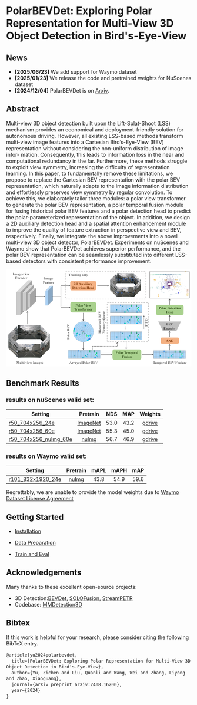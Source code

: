 # PolarBEVDet: Exploring Polar Representation for Multi-View 3D Object Detection in Bird's-Eye-View

## News
- **[2025/06/23]** We add support for Waymo dataset
- **[2025/01/23]** We release the code and pretrained weights for NuScenes dataset
- **[2024/12/04]** PolarBEVDet is on [Arxiv](https://arxiv.org/abs/2408.16200).


## Abstract
Multi-view 3D object detection built upon the Lift-Splat-Shoot (LSS) mechanism provides an economical and
deployment-friendly solution for autonomous driving. However, all existing LSS-based methods transform multi-view image
features into a Cartesian Bird’s-Eye-View (BEV) representation without considering the non-uniform distribution of image infor-
mation. Consequently, this leads to information loss in the near and computational redundancy in the far. Furthermore, these
methods struggle to exploit view symmetry, increasing the difficulty of representation learning. In this paper, to fundamentally
remove these limitations, we propose to replace the Cartesian BEV representation with the polar BEV representation, which
naturally adapts to the image information distribution and effortlessly preserves view symmetry by regular convolution. To
achieve this, we elaborately tailor three modules: a polar view transformer to generate the polar BEV representation, a polar
temporal fusion module for fusing historical polar BEV features and a polar detection head to predict the polar-parameterized
representation of the object. In addition, we design a 2D auxiliary detection head and a spatial attention enhancement module to
improve the quality of feature extraction in perspective view and BEV, respectively. Finally, we integrate the above improvements
into a novel multi-view 3D object detector, PolarBEVDet. Experiments on nuScenes and Waymo show that PolarBEVDet achieves
superior performance, and the polar BEV representation can be seamlessly substituted into different LSS-based detectors with
consistent performance improvement.

![arch](figs/framework.png)

## Benchmark Results

### results on nuScenes valid set:
| Setting  | Pretrain | NDS  | MAP  | Weights |
|----------|:--------:|:----:|:----:|:-------:|
| [r50_704x256_24e](projects/configs/polarbevdet/r50_704x256_24e.py) | [ImageNet]([ImageNet](https://download.pytorch.org/models/resnet50-0676ba61.pth))  | 53.0 | 43.2 | [gdrive](https://drive.google.com/file/d/1ft34-pxLpHGo2Aw-jowEtCxyXcqszHNn/view) |
| [r50_704x256_60e](projects/configs/polarbevdet/r50_704x256_60e.py) | [ImageNet]([ImageNet](https://download.pytorch.org/models/resnet50-0676ba61.pth))  | 55.3 | 45.0 | [gdrive](https://drive.google.com/file/d/1C_Vn3iiSnSW1Dw1r0DkjJMwvHC5Y3zTN/view) |
| [r50_704x256_nuImg_60e](projects/configs/polarbevdet/r50_704x256_nuImg_60e.py) | [nuImg](https://download.openmmlab.com/mmdetection3d/v0.1.0_models/nuimages_semseg/cascade_mask_rcnn_r50_fpn_coco-20e_20e_nuim/cascade_mask_rcnn_r50_fpn_coco-20e_20e_nuim_20201009_124951-40963960.pth)  | 56.7 | 46.9 | [gdrive](https://drive.google.com/file/d/1dKu5cR1fuo-O0ynyBh-RCPtHrgut29mN/view) |

### results on Waymo valid set:
| Setting  | Pretrain | mAPL | mAPH  | mAP  |
|----------|:--------:|:----:|:-----:|:----:|
| [r101_832x1920_24e](projects/configs/polarbevdet_waymo/r101_832x1920_24e.py) | [nuImg](https://download.openmmlab.com/mmdetection3d/v0.1.0_models/nuimages_semseg/cascade_mask_rcnn_r101_fpn_1x_nuim/cascade_mask_rcnn_r101_fpn_1x_nuim_20201024_134804-45215b1e.pth)  | 43.8 | 54.9  | 59.6 |

Regrettably, we are unable to provide the model weights due to [Waymo Dataset License Agreement](https://waymo.com/open/terms/)


## Getting Started

- [Installation](docs/install.md)

- [Data Preparation](docs/prepare_dataset.md)

- [Train and Eval](docs/train_and_eval.md)

## Acknowledgements

Many thanks to these excellent open-source projects:

* 3D Detection:[BEVDet](https://github.com/HuangJunJie2017/BEVDet), [SOLOFusion](https://github.com/Divadi/SOLOFusion), [StreamPETR](https://github.com/exiawsh/StreamPETR)
* Codebase: [MMDetection3D](https://github.com/open-mmlab/mmdetection3d)

## Bibtex
If this work is helpful for your research, please consider citing the following BibTeX entry.
```
@article{yu2024polarbevdet,
  title={PolarBEVDet: Exploring Polar Representation for Multi-View 3D Object Detection in Bird's-Eye-View},
  author={Yu, Zichen and Liu, Quanli and Wang, Wei and Zhang, Liyong and Zhao, Xiaoguang},
  journal={arXiv preprint arXiv:2408.16200},
  year={2024}
}
```